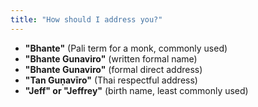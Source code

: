 ```yaml
---
title: "How should I address you?"
---
```


- **"Bhante"** (Pali term for a monk, commonly used)
- **"Bhante Gunaviro"** (written formal name)
- **"Bhante Gunaviro"** (formal direct address)
- **"Tan Guṇavīro"** (Thai respectful address)
- **"Jeff" or "Jeffrey"** (birth name, least commonly used)
